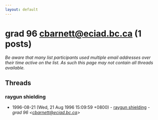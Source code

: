 ```yaml
---
layout: default
---
```


# grad 96 <cbarnett@eciad.bc.ca> (1 posts)

_Be aware that many list participants used multiple email addresses over their time active on the list. As such this page may not contain all threads available._

## Threads

### raygun shielding
+ 1996-08-21 (Wed, 21 Aug 1996 15:09:59 +0800) - [raygun shielding](/archive/1996/08/3fb83e1e976f1ad8bb78cdf1571f5626a59e2e82b9960ddab471f9da8f9989ff) - _grad 96 \<cbarnett@eciad.bc.ca\>_

